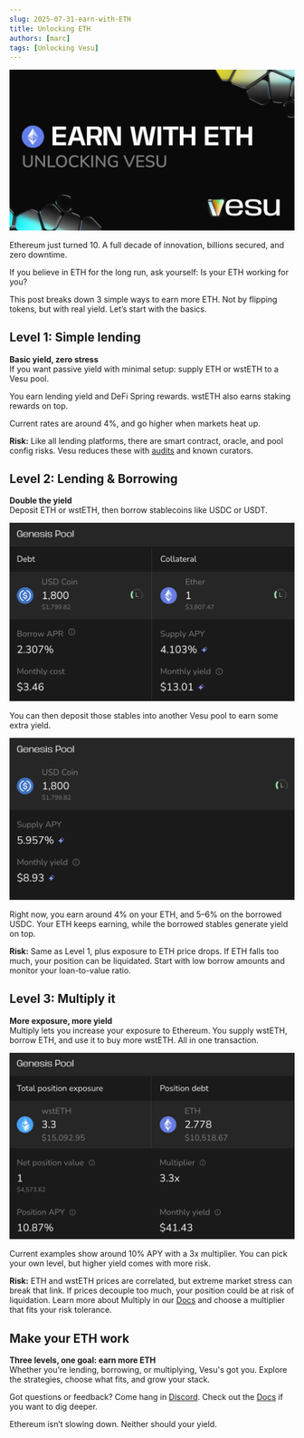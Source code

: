 ```yaml
---
slug: 2025-07-31-earn-with-ETH
title: Unlocking ETH
authors: [marc]
tags: [Unlocking Vesu]
---
```


![Earn with ETH](earn-with-ETH.png)

Ethereum just turned 10.
A full decade of innovation, billions secured, and zero downtime.

If you believe in ETH for the long run, ask yourself: Is your ETH working for you?

This post breaks down 3 simple ways to earn more ETH. Not by flipping tokens, but with real yield.
Let’s start with the basics.

## Level 1: Simple lending
**Basic yield, zero stress**  
If you want passive yield with minimal setup: supply ETH or wstETH to a Vesu pool.

You earn lending yield and DeFi Spring rewards. wstETH also earns staking rewards on top.

Current rates are around 4%, and go higher when markets heat up.

**Risk:** Like all lending platforms, there are smart contract, oracle, and pool config risks. Vesu reduces these with [audits](https://docs.vesu.xyz/security/security-basics) and known curators.

## Level 2: Lending & Borrowing
**Double the yield**  
Deposit ETH or wstETH, then borrow stablecoins like USDC or USDT.

![Borrow USDC with your ETH collateral](borrow-usdc.png)

You can then deposit those stables into another Vesu pool to earn some extra yield.

![Earn with your USDC](usdc-yield.png)

Right now, you earn around 4% on your ETH, and 5–6% on the borrowed USDC.
Your ETH keeps earning, while the borrowed stables generate yield on top.

**Risk:** Same as Level 1, plus exposure to ETH price drops.
If ETH falls too much, your position can be liquidated. Start with low borrow amounts and monitor your loan-to-value ratio.

## Level 3: Multiply it
**More exposure, more yield**  
Multiply lets you increase your exposure to Ethereum.
You supply wstETH, borrow ETH, and use it to buy more wstETH. All in one transaction.

![Multiply your wstETH](multiply-wstETH.png)

Current examples show around 10% APY with a 3x multiplier. You can pick your own level, but higher yield comes with more risk.

**Risk:** ETH and wstETH prices are correlated, but extreme market stress can break that link.
If prices decouple too much, your position could be at risk of liquidation.
Learn more about Multiply in our [Docs](https://docs.vesu.xyz/users/multiply-risks) and choose a multiplier that fits your risk tolerance.

## Make your ETH work

**Three levels, one goal: earn more ETH**  
Whether you’re lending, borrowing, or multiplying, Vesu's got you.
Explore the strategies, choose what fits, and grow your stack.

Got questions or feedback? Come hang in [Discord](https://discord.gg/g9ahVeyp).
Check out the [Docs](https://docs.vesu.xyz/users) if you want to dig deeper.

Ethereum isn’t slowing down. Neither should your yield.
